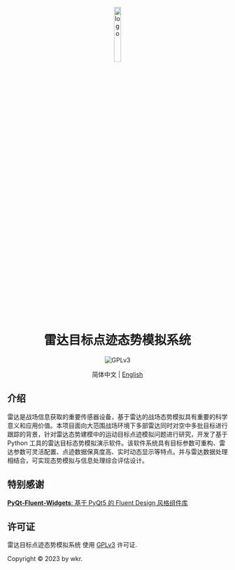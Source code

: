 <p align="center">
  <img width="18%" align="center" src="https://pic1.imgdb.cn/item/646f56faf024cca173cb4de0.jpg" alt="logo">
</p>
  <h1 align="center">
  雷达目标点迹态势模拟系统
</h1>

<p align="center">
  <!-- <a style="text-decoration:none">
    <img src="https://img.shields.io/badge/Platform-Win32%20|%20Linux%20|%20macOS-blue?color=#4ec820" alt="Platform Win32 | Linux | macOS"/>
  </a> -->
  <a style="text-decoration:none">
    <img src="https://img.shields.io/badge/License-GPLv3-blue?color=#4ec820" alt="GPLv3"/>
  </a>
</p>

<p align="center">
简体中文 | <a href="README_en.md">English</a>
</p>


## 介绍

雷达是战场信息获取的重要传感器设备，基于雷达的战场态势模拟具有重要的科学意义和应用价值。本项目面向大范围战场环境下多部雷达同时对空中多批目标进行跟踪的背景，针对雷达态势建模中的运动目标点迹模拟问题进行研究，开发了基于 Python 工具的雷达目标态势模拟演示软件。该软件系统具有目标参数可重构、雷达参数可灵活配置、点迹数据保真度高、实时动态显示等特点。并与雷达数据处理相结合，可实现态势模拟与信息处理综合评估设计。

## 特别感谢

[**PyQt-Fluent-Widgets**: 基于 PyQt5 的 Fluent Design 风格组件库](https://github.com/zhiyiYo/PyQt-Fluent-Widgets)

## 许可证

雷达目标点迹态势模拟系统 使用 [GPLv3](./LICENSE) 许可证.

Copyright © 2023 by wkr.